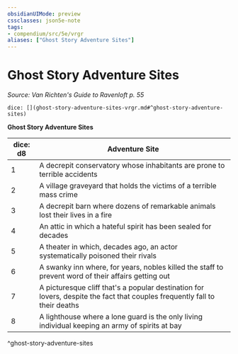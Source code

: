 ```yaml
---
obsidianUIMode: preview
cssclasses: json5e-note
tags:
- compendium/src/5e/vrgr
aliases: ["Ghost Story Adventure Sites"]
---
```

# Ghost Story Adventure Sites
*Source: Van Richten's Guide to Ravenloft p. 55* 

`dice: [](ghost-story-adventure-sites-vrgr.md#^ghost-story-adventure-sites)`

**Ghost Story Adventure Sites**

| dice: d8 | Adventure Site |
|----------|----------------|
| 1 | A decrepit conservatory whose inhabitants are prone to terrible accidents |
| 2 | A village graveyard that holds the victims of a terrible mass crime |
| 3 | A decrepit barn where dozens of remarkable animals lost their lives in a fire |
| 4 | An attic in which a hateful spirit has been sealed for decades |
| 5 | A theater in which, decades ago, an actor systematically poisoned their rivals |
| 6 | A swanky inn where, for years, nobles killed the staff to prevent word of their affairs getting out |
| 7 | A picturesque cliff that's a popular destination for lovers, despite the fact that couples frequently fall to their deaths |
| 8 | A lighthouse where a lone guard is the only living individual keeping an army of spirits at bay |
^ghost-story-adventure-sites